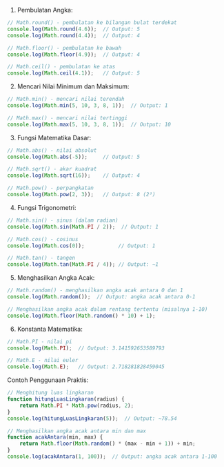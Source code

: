 1. Pembulatan Angka:
```javascript
// Math.round() - pembulatan ke bilangan bulat terdekat
console.log(Math.round(4.6));  // Output: 5
console.log(Math.round(4.4));  // Output: 4

// Math.floor() - pembulatan ke bawah
console.log(Math.floor(4.9));  // Output: 4

// Math.ceil() - pembulatan ke atas
console.log(Math.ceil(4.1));   // Output: 5
```

2. Mencari Nilai Minimum dan Maksimum:
```javascript
// Math.min() - mencari nilai terendah
console.log(Math.min(5, 10, 3, 8, 1));  // Output: 1

// Math.max() - mencari nilai tertinggi
console.log(Math.max(5, 10, 3, 8, 1));  // Output: 10
```

3. Fungsi Matematika Dasar:
```javascript
// Math.abs() - nilai absolut
console.log(Math.abs(-5));     // Output: 5

// Math.sqrt() - akar kuadrat
console.log(Math.sqrt(16));    // Output: 4

// Math.pow() - perpangkatan
console.log(Math.pow(2, 3));   // Output: 8 (2³)
```

4. Fungsi Trigonometri:
```javascript
// Math.sin() - sinus (dalam radian)
console.log(Math.sin(Math.PI / 2));  // Output: 1

// Math.cos() - cosinus
console.log(Math.cos(0));           // Output: 1

// Math.tan() - tangen
console.log(Math.tan(Math.PI / 4)); // Output: ~1
```

5. Menghasilkan Angka Acak:
```javascript
// Math.random() - menghasilkan angka acak antara 0 dan 1
console.log(Math.random());  // Output: angka acak antara 0-1

// Menghasilkan angka acak dalam rentang tertentu (misalnya 1-10)
console.log(Math.floor(Math.random() * 10) + 1);
```

6. Konstanta Matematika:
```javascript
// Math.PI - nilai pi
console.log(Math.PI);  // Output: 3.141592653589793

// Math.E - nilai euler
console.log(Math.E);   // Output: 2.718281828459045
```

Contoh Penggunaan Praktis:
```javascript
// Menghitung luas lingkaran
function hitungLuasLingkaran(radius) {
    return Math.PI * Math.pow(radius, 2);
}
console.log(hitungLuasLingkaran(5));  // Output: ~78.54

// Menghasilkan angka acak antara min dan max
function acakAntara(min, max) {
    return Math.floor(Math.random() * (max - min + 1)) + min;
}
console.log(acakAntara(1, 100));  // Output: angka acak antara 1-100
```